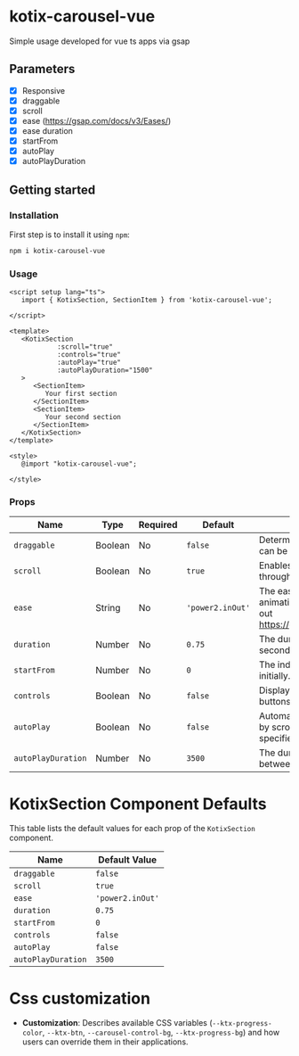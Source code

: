 # kotix-carousel-vue

Simple usage developed for vue ts apps via gsap


## Parameters

- [x] Responsive
- [x] draggable
- [x] scroll
- [x] ease (https://gsap.com/docs/v3/Eases/)
- [x] ease duration
- [x] startFrom
- [x] autoPlay
- [x] autoPlayDuration

## Getting started

### Installation

First step is to install it using  `npm`:

```bash
npm i kotix-carousel-vue
```

### Usage

```vue
<script setup lang="ts">
   import { KotixSection, SectionItem } from 'kotix-carousel-vue';

</script>

<template>
   <KotixSection
            :scroll="true"      
            :controls="true"
            :autoPlay="true"
            :autoPlayDuration="1500"
   >
      <SectionItem>
         Your first section
      </SectionItem>
      <SectionItem>
         Your second section
      </SectionItem>
   </KotixSection>
</template>

<style>
   @import "kotix-carousel-vue";
   
</style>
```

### Props

| Name            | Type     | Required | Default       | Description                                                                          |
|-----------------|----------|----------|---------------|--------------------------------------------------------------------------------------|
| `draggable`     | Boolean  | No       | `false`       | Determines whether the carousel can be dragged horizontally.                         |
| `scroll`        | Boolean  | No       | `true`        | Enables automatic scrolling through the carousel items.                              |
| `ease`          | String   | No       | `'power2.inOut'` | The easing function used for animations for more info check out https://gsap.com/docs/v3/Eases/.                    |
| `duration`      | Number   | No       | `0.75`        | The duration of slide transitions in seconds.                                        |
| `startFrom`     | Number   | No       | `0`           | The index of the item to start from initially.                                       |
| `controls`      | Boolean  | No       | `false`       | Displays navigation controls (e.g., buttons) for the carousel.                       |
| `autoPlay`      | Boolean  | No       | `false`       | Automatically plays the carousel by scrolling through items at a specified interval. |
| `autoPlayDuration` | Number | No      | `3500`        | The duration in milliseconds between auto-play transitions.                          |


# KotixSection Component Defaults

This table lists the default values for each prop of the `KotixSection` component.

| Name            | Default Value |
|-----------------|---------------|
| `draggable`     | `false`       |
| `scroll`        | `true`        |
| `ease`          | `'power2.inOut'` |
| `duration`      | `0.75`        |
| `startFrom`     | `0`           |
| `controls`      | `false`       |
| `autoPlay`      | `false`       |
| `autoPlayDuration` | `3500`      |

# Css customization 

- **Customization**: Describes available CSS variables (`--ktx-progress-color`, `--ktx-btn`, `--carousel-control-bg`, `--ktx-progress-bg`) and how users can override them in their applications.
